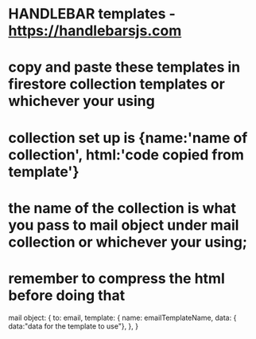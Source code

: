 # HANDLEBAR templates - https://handlebarsjs.com
# copy and paste these templates in firestore collection templates or whichever your using
# collection set up is {name:'name of collection', html:'code copied from template'}
# the name of the collection is what you pass to mail object under mail collection or whichever your using;
# remember to compress the html before doing that
mail object:
{
    to: email,
    template: {
      name: emailTemplateName,
      data: { data:"data for the template to use"},
    },
} 
